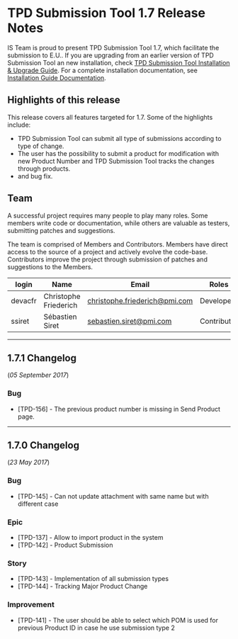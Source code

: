# TPD Submission Tool 1.7 Release Notes

IS Team is proud to present TPD Submission Tool 1.7, which facilitate the submission to E.U..
If you are upgrading from an earlier version of TPD Submission Tool an new installation, check [TPD Submission Tool Installation & Upgrade Guide](../installation-upgrade-note.html).
For a complete installation documentation, see [Installation Guide Documentation][installation].

[installation]: ../doc/installation-guide.html

## Highlights of this release

This release covers all features targeted for 1.7. Some of the highlights include:

* TPD Submission Tool can submit all type of submissions according to type of change.
* The user has the possibility to submit a product for modification with new Product Number and TPD Submission Tool tracks the changes through products.
* and bug fix.

## Team

A successful project requires many people to play many roles. Some members write code or documentation, while others are valuable as testers, submitting patches and suggestions.

The team is comprised of Members and Contributors. Members have direct access to the source of a project and actively evolve the code-base. Contributors improve the project through submission of patches and suggestions to the Members.

| login   | Name                  | Email                           | Roles       |
|---------|-----------------------|---------------------------------|-------------|
| devacfr | Christophe Friederich | <christophe.friederich@pmi.com> | Developer   |
| ssiret  | Sébastien Siret       | <sebastien.siret@pmi.com>       | Contributor |

---

## 1.7.1 Changelog

(*05 September 2017*)

### Bug

* [TPD-156] - The previous product number is missing in Send Product page.

---

## 1.7.0 Changelog

(*23 May 2017*)

### Bug

* [TPD-145] - Can not update attachment with same name but with different case

### Epic

* [TPD-137] - Allow to import product in the system
* [TPD-142] - Product Submission

### Story

* [TPD-143] - Implementation of all submission types
* [TPD-144] - Tracking Major Product Change

### Improvement

* [TPD-141] - The user should be able to select which POM is used for previous Product ID in case he use submission type 2

